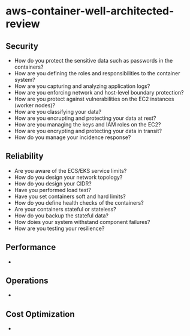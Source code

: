 # aws-container-well-architected-review

## Security

- How do you protect the sensitive data such as passwords in the containers?
- How are you defining the roles and responsibilities to the container system?
- How are you capturing and analyzing application logs?
- How are you enforcing network and host-level boundary protection?
- How are you protect against vulnerabilities on the EC2 instances (worker nodes)?
- How are you classifying your data?
- How are you encrupting and protecting your data at rest?
- How are you managing the keys and IAM roles on the EC2?
- How are you encrypting and protecting your data in transit?
- How do you manage your incidence response?

## Reliability

- Are you aware of the ECS/EKS service limits?
- How do you design your network topology?
- How do you design your CIDR?
- Have you performed load test?
- Have you set containers soft and hard limits?
- How do you define health checks of the containers?
- Are your containers stateful or stateless?
- How do you backup the stateful data?
- How doies your system withstand component failures?
- How are you testing your resilience?

## Performance

- 

## Operations

- 

## Cost Optimization

- 
